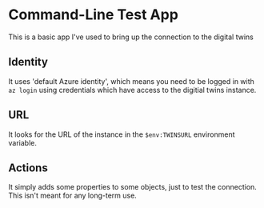 # Command-Line Test App

This is a basic app I've used to bring up the connection to the
digital twins

## Identity

It uses 'default Azure identity', which means you need to be
logged in with `az login` using credentials which have access to
the digitial twins instance.

## URL

It looks for the URL of the instance in the `$env:TWINSURL`
environment variable.

## Actions

It simply adds some properties to some objects, just to test
the connection. This isn't meant for any long-term use.